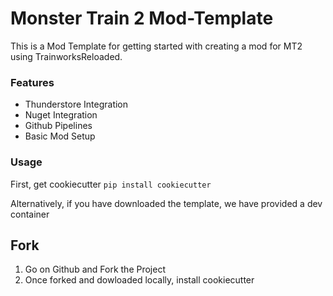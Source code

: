 # Monster Train 2 Mod-Template

This is a Mod Template for getting started with creating a mod for MT2 using TrainworksReloaded. 

### Features
- Thunderstore Integration
- Nuget Integration
- Github Pipelines
- Basic Mod Setup

### Usage
First, get cookiecutter
`pip install cookiecutter`

Alternatively, if you have downloaded the template, we have provided a dev container

## Fork

1. Go on Github and Fork the Project
2. Once forked and dowloaded locally, install cookiecutter